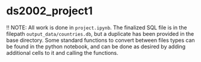 # ds2002_project1

‼️ NOTE: All work is done in `project.ipynb`. The finalized SQL file is in the filepath `output_data/countries.db`, but a duplicate has been provided in the base directory. Some standard functions to convert between files types can be found in the python notebook, and can be done as desired by adding additional cells to it and calling the functions.
